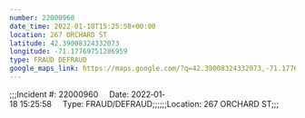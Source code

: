 ```yaml
---
number: 22000960
date_time: 2022-01-18T15:25:58+00:00
location: 267 ORCHARD ST
latitude: 42.39008324332073
longitude: -71.17769751286959
type: FRAUD DEFRAUD
google_maps_link: https://maps.google.com/?q=42.39008324332073,-71.17769751286959
---
```


;;;Incident #: 22000960     Date: 2022‐01‐18 15:25:58     Type: FRAUD/DEFRAUD;;;;;;Location: 267 ORCHARD ST;;;
